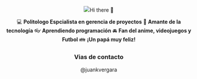 <div align="center">
 <img src="https://capsule-render.vercel.app/api?type=waving&color=gradient&height=200&section=header&text=Gino%20Viloria&fontSize=70&animation=fadeIn](https://capsule-render.vercel.app/api?type=cylinder&height=300&color=gradient&text=Juan%20Vergara />
</div>

## Hi there 👋

:computer: **Politologo Espcialista en gerencia de proyectos**
:pencil: **Amante de la tecnología**
:eyeglasses: **Aprendiendo programación**
:oncoming_automobile: **Fan del anime, videojuegos y Futbol**
:family: **¡Un papá muy feliz!**

### Vias de contacto

@juankvergara 
